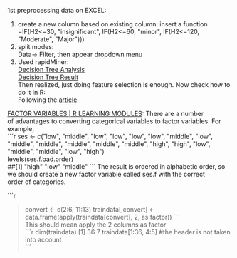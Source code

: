 1st preprocessing data on EXCEL:  
1. create a new column based on existing column: insert a function  
=IF(H2<=30, "insignificant", IF(H2<=60, "minor", IF(H2<=120, "Moderate", "Major")))  
2. split modes:  
Data-> Filter, then appear dropdown menu
3. Used rapidMiner:  
[Decision Tree Analysis](http://i.imgur.com/QrYPDLk.png)    
[Decision Tree Result](http://i.imgur.com/42tOnNy.png)  
Then realized, just doing feature selection is enough. Now check how to do it in R:  
Following the [article](https://www.analyticsvidhya.com/blog/2016/03/select-important-variables-boruta-package/)  




  
[FACTOR VARIABLES | R LEARNING MODULES](https://stats.idre.ucla.edu/r/modules/factor-variables/): There are a number  
of advantages to converting categorical variables to factor variables. For example,  
´´´r
ses <- c("low", "middle", "low", "low", "low", "low", "middle", "low", "middle",
    "middle", "middle", "middle", "middle", "high", "high", "low", "middle",
    "middle", "low", "high")    
levels(ses.f.bad.order)  
##[1] "high"   "low"    "middle"
´´´
The result is ordered in alphabetic order, so we should create a new factor variable called ses.f with the correct   
order of categories.  

´´´r 
> convert <- c(2:6, 11:13)
> traindata[,convert] <- data.frame(apply(traindata[convert], 2, as.factor))
´´´  
This should mean apply the 2 columns as factor  
´´´r 
> dim(traindata)
[1] 36  7
traindata[1:36, 4:5] #the header is not taken into account  
´´´  
